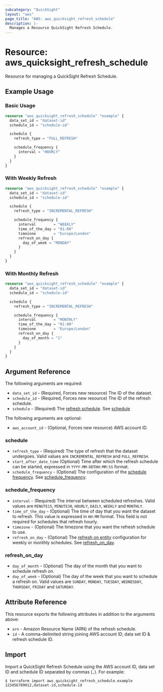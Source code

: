 ```yaml
---
subcategory: "QuickSight"
layout: "aws"
page_title: "AWS: aws_quicksight_refresh_schedule"
description: |-
  Manages a Resource QuickSight Refresh Schedule.
---
```


# Resource: aws_quicksight_refresh_schedule

Resource for managing a QuickSight Refresh Schedule.

## Example Usage

### Basic Usage

```terraform
resource "aws_quicksight_refresh_schedule" "example" {
  data_set_id = "dataset-id"
  schedule_id = "schedule-id"

  schedule {
    refresh_type = "FULL_REFRESH"

    schedule_frequency {
      interval = "HOURLY"
    }
  }
}
```

### With Weekly Refresh

```terraform
resource "aws_quicksight_refresh_schedule" "example" {
  data_set_id = "dataset-id"
  schedule_id = "schedule-id"

  schedule {
    refresh_type = "INCREMENTAL_REFRESH"

    schedule_frequency {
      interval        = "WEEKLY"
      time_of_the_day = "01:00"
      timezone        = "Europe/London"
      refresh_on_day {
        day_of_week = "MONDAY"
      }
    }
  }
}
```

### With Monthly Refresh

```terraform
resource "aws_quicksight_refresh_schedule" "example" {
  data_set_id = "dataset-id"
  schedule_id = "schedule-id"

  schedule {
    refresh_type = "INCREMENTAL_REFRESH"

    schedule_frequency {
      interval        = "MONTHLY"
      time_of_the_day = "01:00"
      timezone        = "Europe/London"
      refresh_on_day {
        day_of_month = "1"
      }
    }
  }
}
```

## Argument Reference

The following arguments are required:

* `data_set_id` - (Required, Forces new resource) The ID of the dataset.
* `schedule_id` - (Required, Forces new resource) The ID of the refresh schedule.
* `schedule` - (Required) The [refresh schedule](https://docs.aws.amazon.com/quicksight/latest/APIReference/API_RefreshSchedule.html). See [schedule](#schedule)

The following arguments are optional:

* `aws_account_id` - (Optional, Forces new resource) AWS account ID.

### schedule

* `refresh_type` - (Required) The type of refresh that the dataset undergoes. Valid values are `INCREMENTAL_REFRESH` and `FULL_REFRESH`.
* `start_after_date_time` (Optional) Time after which the refresh schedule can be started, expressed in `YYYY-MM-DDTHH:MM:SS` format.
* `schedule_frequency` - (Optional) The configuration of the [schedule frequency](https://docs.aws.amazon.com/quicksight/latest/APIReference/API_RefreshFrequency.html). See [schedule_frequency](#schedule_frequency).

### schedule_frequency

* `interval` - (Required) The interval between scheduled refreshes. Valid values are `MINUTE15`, `MINUTE30`, `HOURLY`, `DAILY`, `WEEKLY` and `MONTHLY`.
* `time_of_the_day` - (Optional) The time of day that you want the dataset to refresh. This value is expressed in `HH:MM` format. This field is not required for schedules that refresh hourly.
* `timezone` - (Optional) The timezone that you want the refresh schedule to use.
* `refresh_on_day` - (Optional) The [refresh on entity](https://docs.aws.amazon.com/quicksight/latest/APIReference/API_ScheduleRefreshOnEntity.html) configuration for weekly or monthly schedules. See [refresh_on_day](#refresh_on_day).

### refresh_on_day

* `day_of_month` - (Optional) The day of the month that you want to schedule refresh on.
* `day_of_week` - (Optional) The day of the week that you want to schedule a refresh on. Valid values are `SUNDAY`, `MONDAY`, `TUESDAY`, `WEDNESDAY`, `THURSDAY`, `FRIDAY` and `SATURDAY`.

## Attribute Reference

This resource exports the following attributes in addition to the arguments above:

* `arn` - Amazon Resource Name (ARN) of the refresh schedule.
* `id` - A comma-delimited string joining AWS account ID, data set ID & refresh schedule ID.

## Import

Import a QuickSight Refresh Schedule using the AWS account ID, data set ID and schedule ID separated by commas (`,`). For example:

```
$ terraform import aws_quicksight_refresh_schedule.example 123456789012,dataset-id,schedule-id
```
